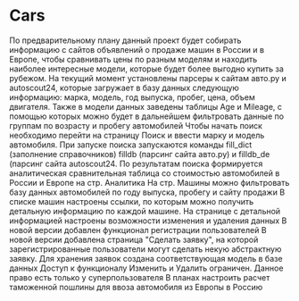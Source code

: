 # Cars
По предварительному плану данный проект будет собирать информацию с сайтов объявлений о продаже машин в России и в Европе, чтобы сравнивать цены по разным моделям и находить наиболее интересные модели, которые будет более выгодно купить за рубежом.
На текущий момент установлены  парсеры к сайтам авто.ру и autoscout24, которые загружает в базу данных следующую информацию: марка, модель, год выпуска, пробег, цена, объем двигателя. Также в модели данных заведены таблицы Age и Mileage, с помощью которых можно будет в дальнейшем фильтровать данные по группам по возрасту и пробегу автомобилей
Чтобы начать поиск необходимо перейти на страницу Поиск и ввести марку и модель автомобиля. При запуске поиска запускаются команды fill_dict (заполнение справочников) filldb (парсинг сайта авто.ру) и filldb_de (парсинг сайта autoscout24.
По результатам поиска формируется аналитическая сравнительная таблица со стоимостью автомобилей в России и Европе на стр. Аналитика
На стр. Машины можно фильтровать базу данных автомобилей по году выпуска, пробегу и сайту продажи
В списке машин настроены ссылки, по которым можно получить детальную информацию по каждой машине. На странице с детальной информацией настроены возможности изменения и удаления данных
В новой версии добавлен функционал регистрации пользователей
В новой версии добавлена страница "Сделать заявку", на которой зарегистрированные пользователи могут сделать некую абстрактную заявку. Для хранения заявок создана соответствующая модель в базе данных
Доступ к функционалу Изменить и Удалить ограничен. Данное право есть только у суперпользователя
В планах настроить расчет таможенной пошлины для ввоза автомобиля из Европы в Россию
